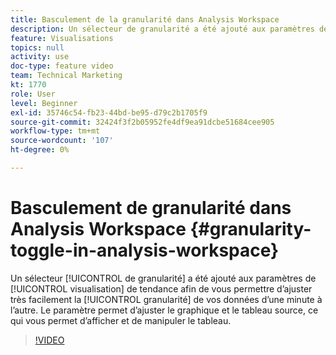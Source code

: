 ```yaml
---
title: Basculement de la granularité dans Analysis Workspace
description: Un sélecteur de granularité a été ajouté aux paramètres de visualisation de tendance pour vous permettre d’ajuster très facilement la granularité de vos données d’une minute à l’autre. Le paramètre permet d’ajuster le graphique et le tableau source, ce qui vous permet d’afficher et de manipuler le tableau.
feature: Visualisations
topics: null
activity: use
doc-type: feature video
team: Technical Marketing
kt: 1770
role: User
level: Beginner
exl-id: 35746c54-fb23-44bd-be95-d79c2b1705f9
source-git-commit: 32424f3f2b05952fe4df9ea91dcbe51684cee905
workflow-type: tm+mt
source-wordcount: '107'
ht-degree: 0%

---
```


#  Basculement de granularité dans Analysis Workspace {#granularity-toggle-in-analysis-workspace}

Un sélecteur [!UICONTROL de granularité] a été ajouté aux paramètres de [!UICONTROL visualisation] de tendance afin de vous permettre d’ajuster très facilement la [!UICONTROL granularité] de vos données d’une minute à l’autre. Le paramètre permet d’ajuster le graphique et le tableau source, ce qui vous permet d’afficher et de manipuler le tableau.

>[!VIDEO](https://video.tv.adobe.com/v/23548/?quality=12)
